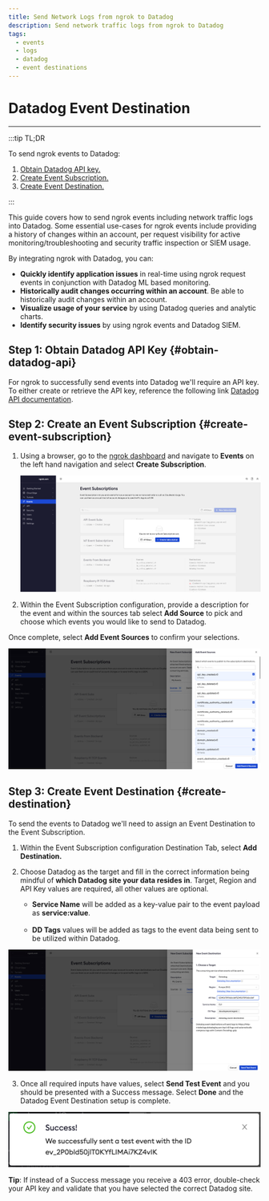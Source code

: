 ```yaml
---
title: Send Network Logs from ngrok to Datadog
description: Send network traffic logs from ngrok to Datadog
tags:
  - events
  - logs
  - datadog
  - event destinations
---
```


# Datadog Event Destination

---

:::tip TL;DR

To send ngrok events to Datadog:

1. [Obtain Datadog API key.](#obtain-datadog-api)
1. [Create Event Subscription.](#create-event-subscription)
1. [Create Event Destination.](#create-destination)

:::

This guide covers how to send ngrok events including network traffic logs into Datadog.
Some essential use-cases for ngrok events include providing a history of changes within an account, per request visibility for active monitoring/troubleshooting and security traffic inspection or SIEM usage.

By integrating ngrok with Datadog, you can:

- **Quickly identify application issues** in real-time using ngrok request events in conjunction with Datadog ML based monitoring.
- **Historically audit changes occurring within an account**. Be able to historically audit changes within an account.
- **Visualize usage of your service** by using Datadog queries and analytic charts.
- **Identify security issues** by using ngrok events and Datadog SIEM.

## **Step 1**: Obtain Datadog API Key {#obtain-datadog-api}

For ngrok to successfully send events into Datadog we'll require an API key. To either create or retrieve the API key, reference the following link [Datadog API documentation](https://docs.datadoghq.com/account_management/api-app-keys/#add-an-api-key-or-client-token).

## **Step 2**: Create an Event Subscription {#create-event-subscription}

1. Using a browser, go to the [ngrok dashboard](https://dashboard.ngrok.com) and navigate to **Events** on the left hand navigation and select **Create Subscription**.

   ![ngrok event subscription](img/event_sub.png)

2. Within the Event Subscription configuration, provide a description for the event and within the sources tab select **Add Source** to pick and choose which events you would like to send to Datadog.

Once complete, select **Add Event Sources** to confirm your selections.

![ngrok event sources](img/event_sources.png)

## **Step 3**: Create Event Destination {#create-destination}

To send the events to Datadog we'll need to assign an Event Destination to the Event Subscription.

1. Within the Event Subscription configuration Destination Tab, select **Add Destination.**

1. Choose Datadog as the target and fill in the correct information being mindful of **which Datadog site your data resides in**. Target, Region and API Key values are required, all other values are optional.

   - **Service Name** will be added as a key-value pair to the event payload as **service:value**.<br></br>
   - **DD Tags** values will be added as tags to the event data being sent to be utilized within Datadog.

![ngrok event destination](img/event_destination.png)

3. Once all required inputs have values, select **Send Test Event** and you should be presented with a Success message. Select **Done** and the Datadog Event Destination setup is complete.

![ngrok event destination success](img/success.png)

**Tip**: If instead of a Success message you receive a 403 error, double-check your API key and validate that you have selected the correct Datadog site.
